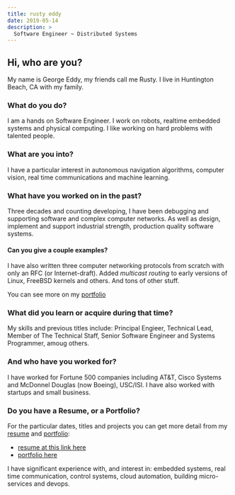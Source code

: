 ```yaml
---
title: rusty eddy
date: 2019-05-14
description: >
  Software Engineer ~ Distributed Systems
---
```


## Hi, who are you?

My name is George Eddy, my friends call me Rusty.  I live in
Huntington Beach, CA with my family.

### What do you do?

I am a hands on Software Engineer.  I work on robots, realtime
embedded systems and physical computing.  I like working on hard
problems with talented people.

### What are you into?
I have a particular interest in autonomous navigation algorithms,
 computer vision, real time communications and machine learning.

### What have you worked on in the past?
Three decades and counting developing, I have been debugging and
supporting software and complex computer networks.  As well as design,
implement and support industrial strength, production quality software
systems.

#### Can you give a couple examples?

I have also written three computer networking protocols from scratch
with only an RFC (or Internet-draft).  Added _multicast routing_ to
early versions of Linux, FreeBSD kernels and others.  And tons of
other stuff.

You can see more on my [portfolio](/portfolio)

### What did you learn or acquire during that time?

My skills and previous titles include: Principal Engieer,
Technical Lead, Member of The Technical Staff, Senior Software
Engineer and Systems Programmer, amoug others.

### And who have you worked for?
I have worked for Fortune 500 companies including AT&T, Cisco Systems
and McDonnel Douglas (now Boeing), USC/ISI.  I have also worked with
startups and small business.

### Do you have a Resume, or a Portfolio?

For the particular dates, titles and projects you can get more detail
from my [resume](http://resume.rustyeddy.com) and 
[portfolio](http://portfolio.rustyeddy.com):

- [resume at this link here](http://rustyeddy.com/resume)
- [portfolio here](http://rustyeddy.com/portfolio
)

I have significant experience with, and interest in: embedded systems,
real time communication, control systems, cloud automation,
building micro-services and devops.

